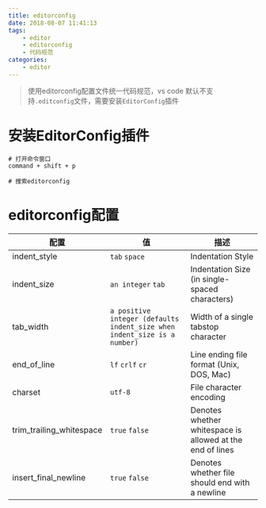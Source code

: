 ```yaml
---
title: editorconfig
date: 2018-08-07 11:41:13
tags:
    - editor
    - editorconfig
    - 代码规范
categories:
    - editor
---
```


> 使用editorconfig配置文件统一代码规范，vs code 默认不支持`.editconfig`文件，需要安装`EditorConfig`插件

# 安装EditorConfig插件

```
# 打开命令窗口
command + shift + p

# 搜索editorconfig
```

# editorconfig配置

| 配置 | 值 | 描述 |
| ------ | ------ | ------ |
| indent_style |`tab` `space` | Indentation Style |
| indent_size | `an integer` `tab` | Indentation Size (in single-spaced characters) |
| tab_width | `a positive integer (defaults indent_size when indent_size is a number)` | Width of a single tabstop character |
| end_of_line | `lf` `crlf` `cr` | Line ending file format (Unix, DOS, Mac) |
| charset | `utf-8` | File character encoding |
| trim_trailing_whitespace | `true` `false` | Denotes whether whitespace is allowed at the end of lines |
| insert_final_newline | `true` `false` | Denotes whether file should end with a newline |

